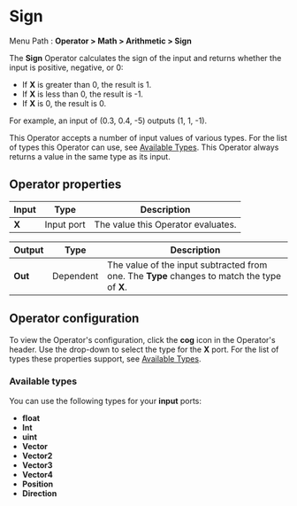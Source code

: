 # Sign

Menu Path : **Operator > Math > Arithmetic > Sign** 

The **Sign** Operator calculates the sign of the input and returns whether the input is positive, negative, or 0:

- If **X** is greater than 0, the result is 1.
- If **X** is less than 0, the result is -1.
- If **X** is 0, the result is 0.

For example, an input of (0.3, 0.4, -5) outputs (1, 1, -1).

This Operator accepts a number of input values of various types. For the list of types this Operator can use, see [Available Types](#AvailableTypes). This Operator always returns a value in the same type as its input. 

## Operator properties

| **Input** | **Type**   | **Description**                    |
| --------- | ---------- | ---------------------------------- |
| **X**     | Input port | The value this Operator evaluates. |

| **Output** | **Type**  | **Description**                                              |
| ---------- | --------- | ------------------------------------------------------------ |
| **Out**    | Dependent | The value of the input subtracted from one.  The **Type** changes to match the type of **X**. |

## Operator configuration

To view the Operator's configuration, click the **cog** icon in the Operator's header. Use the drop-down to select the type for the **X** port. For the list of types these properties support, see [Available Types](#AvailableTypes).

<a name="AvailableTypes"></a>

### Available types

You can use the following types for your **input** ports:

- **float**
- **Int**
- **uint**
- **Vector**
- **Vector2**
- **Vector3**
- **Vector4**
- **Position**
- **Direction**